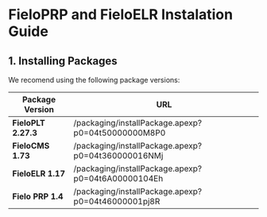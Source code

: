 # FieloPRP and FieloELR Instalation Guide

## 1. Installing Packages

We recomend using the following package versions:

| Package Version | URL |
| --- | --- |
| **FieloPLT 2.27.3** | /packaging/installPackage.apexp?p0=04t50000000M8P0 |
| **FieloCMS 1.73** | /packaging/installPackage.apexp?p0=04t360000016NMj |
| **FieloELR 1.17** | /packaging/installPackage.apexp?p0=04t6A00000104Eh |
| **Fielo PRP 1.4** | /packaging/installPackage.apexp?p0=04t46000001pj8R |
